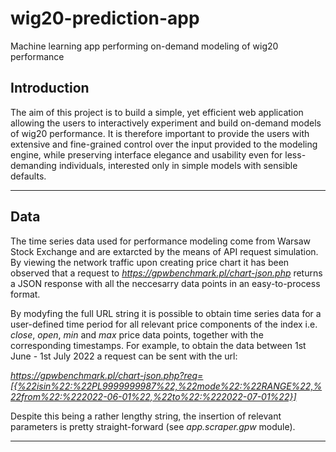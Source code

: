 # wig20-prediction-app
Machine learning app performing on-demand modeling of wig20 performance

## Introduction

The aim of this project is to build a simple, yet efficient web application allowing the users
to interactively experiment and build on-demand models of wig20 performance.
It is therefore important to provide the users with extensive and fine-grained control
over the input provided to the modeling engine, while preserving interface elegance 
and usability even for less-demanding individuals, interested only in simple models 
with sensible defaults.

---

## Data

The time series data used for performance modeling come from Warsaw Stock Exchange and
are extarcted by the means of API request simulation.
By viewing the network traffic upon creating price chart it has been observed that
a request to *https://gpwbenchmark.pl/chart-json.php* returns a JSON response with
all the neccesarry data points in an easy-to-process format.

By modyfing the full URL string it is possible to obtain time series data for a user-defined
time period for all relevant price components of the index i.e. *close*, *open*, *min* and *max* price
data points, together with the corresponding timestamps.
For example, to obtain the data between 1st June - 1st July 2022 a request can be sent with the url:

*https://gpwbenchmark.pl/chart-json.php?req=[{%22isin%22:%22PL9999999987%22,%22mode%22:%22RANGE%22,%22from%22:%222022-06-01%22,%22to%22:%222022-07-01%22}]*

Despite this being a rather lengthy string, the insertion of relevant parameters is pretty straight-forward (see *app.scraper.gpw* module).

---
